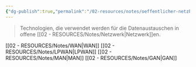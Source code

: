 ```yaml
---
{"dg-publish":true,"permalink":"/02-resources/notes/oeffentlicher-netzbereich/","tags":["netzwerk"],"noteIcon":"","updated":"2025-09-05T10:12:32.892+02:00"}
---
```


> Technologien, die verwendet werden für die Datenaustauschen in offene [[02 - RESOURCES/Notes/Netzwerk\|Netzwerk]]en.

[[02 - RESOURCES/Notes/WAN\|WAN]]
[[02 - RESOURCES/Notes/LPWAN\|LPWAN]]
[[02 - RESOURCES/Notes/MAN\|MAN]]
[[02 - RESOURCES/Notes/GAN\|GAN]]